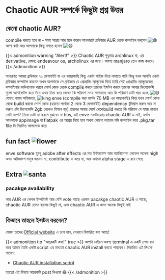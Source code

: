# Chaotic AUR সম্পর্কে কিছুটা প্রশ্ন উত্তর


## কেনো chaotic AUR?
  compile করতে হবে না  - সময় সাশ্রয়    আর মনে করেন আপনারটা ব্রাউজার AUR থেকে কম্পাইল করবেন <img class="emojione" alt="😅" title=":sweat_smile:" src="https://cdn.jsdelivr.net/emojione/assets/png/1f605.png?v=2.2.7">  আশা করি আর আপনাকে কিছু বলতে হবেনা <img class="emojione" alt="😆" title=":laughing:" src="https://cdn.jsdelivr.net/emojione/assets/png/1f606.png?v=2.2.7">

{{< admonition warning "Alert!" >}}
Chaotic AUR শুধুমাত্র archlinux বা, এর derivative, যেমন: endeavour os, archolinux এর জন্য। অবশ্য manjaro তেও কাজ করবে।
{{< /admonition >}}

  সাধারণত আমরা ব্রাউজার ৭০ মেগাবাইট বা এর কাছাকাছি কিছু একটা সাইজ দিয়ে নামাতে পারি কিন্তু যখন আপনি একটা ব্রাউজার কম্পাইল করবেন তখন আপনাকে সে ব্রাউজার যে প্রোগ্রামিং ল্যাঙ্গুয়েজ দিয়ে তৈরি সেই প্রোগ্রামিং ল্যাঙ্গুয়েজের কম্পাইলার ডাউনলোড করবে সোর্স কোড থেকে compile  করবে তারপর ইন্সটল করবে তারপর আবার ডিপেন্ডেন্সি গুলো আনইন্সটল করে দিবে এবার চিন্তা করে দেখেন কি পরিমাণ সময় লাগতাছে আর কি পরিমাণ ডাটা খরচ হচ্ছে <img class="emojione" alt="😅" title=":sweat_smile:" src="https://cdn.jsdelivr.net/emojione/assets/png/1f605.png?v=2.2.7">    যেমন: বাস্তব অভিজ্ঞতা,  <img src="https://2img.net/i/fa/i/smiles/icon_king.png" alt="king" longdesc="52">    enve  (compile করা ভার্সন 70 MB এর কাছাকাছি)    কিন্ত যখন সোর্স কোড থেকে build করবো  সোর্স কোড (হয়তো সর্বোচ্চ 2 থেকে 3 মেগাবাইট)  dependency (বিশ্বাস করুন আর না করুন এটা ডিপেন্ডেন্সি 2gb থেকেও বিশাল বড়)  তারপর আবার সোর্স থেকেbuild করতে কি পরিমান যে সময় লাগবে সেটা আপনি নিজে চেষ্টা না করলে বুঝবেন না    btw, এই enve সফটওয়্যার chaotic AUR এ নাই, অর্থাৎ আপনাকে appimage বা flatpak এর আশ্রয় নিয়ে হবে    অথবা কোনো দয়াবান যদি কম্পাইল করে  .pkg.tar file টা নিয়মিত আপলোড করে

## fun fact <img src="https://2img.net/i/fa/i/smiles/icon_flower.png" alt="flower" longdesc="59">
enve software হুবহু adobe after effects এর মত ইন্টারফেস আর অ্যানিমেশন লেভেল অনেক high অথচ অধিকাংশ মানুষ জনেও না, contribute ও করে না, আর এখনো alpha stage এ রয়ে গেছে

## Extra <img src="https://2img.net/i/fa/i/smiles/icon_santa.png" alt="santa" longdesc="49">

### pacakge availability
আর AUR এর কেবল ইম্পর্ট্যান্ট আর বেশি vote আছে এরকম pacakge chaotic AUR এ আছে, chaotic AUR তেমন বড়সর কিছুই না, এবং chaotic AUR এ কমন অনেক কিছুই নাই

## কিভাবে তাহলে ইন্সটল করবেন?
সোজা তাদের [Official website](https://aur.chaotic.cx/) এ চলে যান, সেখানে বিস্তারিত বলা আছে!

{{< admonition tip "আরেকটি কথা!" true >}}
আপনি চাইলে অবশ্য terminal এ একটি লেখা রান করে আমার তৈরি একটা script এর মাধ্যমে chaotic AUR install করতে পারবেন। বিস্তারিত এই লিংকে পাবেন:
- [Chaotic AUR installation script](https://github.com/SharafatKarim/chaotic-AUR-installer)

হয়তো এই বিষয়ে আরেকটি post লিখবো 😅
{{< /admonition >}}

